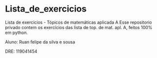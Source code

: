 # Lista_de_exercicios
Lista de exercícios - Tópicos de matemáticas aplicada A
Esse repositorio privado contem os exercícios das lista de top. de mat. apl. A, feitos 100% em python.


Aluno: Ruan felipe da silva e sousa


DRE: 119041454
